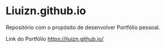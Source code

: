 # Liuizn.github.io
Repositório com o propósito de desenvolver Portfólio pessoal.


Link do Portfólio https://liuizn.github.io/
